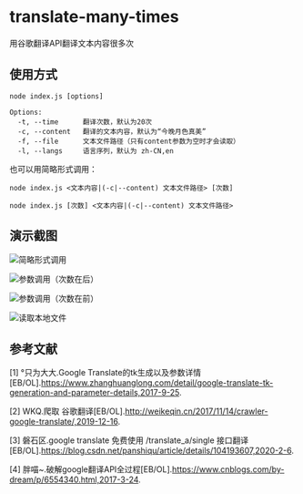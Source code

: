# translate-many-times
用谷歌翻译API翻译文本内容很多次

## 使用方式

```
node index.js [options]

Options:
  -t, --time      翻译次数，默认为20次
  -c, --content   翻译的文本内容，默认为“今晚月色真美”
  -f, --file      文本文件路径（只有content参数为空时才会读取）
  -l, --langs     语言序列，默认为 zh-CN,en
```

也可以用简略形式调用：

```
node index.js <文本内容|(-c|--content) 文本文件路径> [次数]
```

```
node index.js [次数] <文本内容|(-c|--content) 文本文件路径>
```

## 演示截图

![简略形式调用](https://github.com/frederick-wang/translate-many-times/blob/master/screenshot/1.gif?raw=true)

![参数调用（次数在后）](https://github.com/frederick-wang/translate-many-times/blob/master/screenshot/2.gif?raw=true)

![参数调用（次数在前）](https://github.com/frederick-wang/translate-many-times/blob/master/screenshot/3.gif?raw=true)

![读取本地文件](https://github.com/frederick-wang/translate-many-times/blob/master/screenshot/4.gif?raw=true)

## 参考文献

[1] °只为大大.Google Translate的tk生成以及参数详情[EB/OL].https://www.zhanghuanglong.com/detail/google-translate-tk-generation-and-parameter-details,2017-9-25.

[2] WKQ.爬取 谷歌翻译[EB/OL].http://weikeqin.cn/2017/11/14/crawler-google-translate/,2019-12-16.

[3] 磐石区.google translate 免费使用 /translate_a/single 接口翻译[EB/OL].https://blog.csdn.net/panshiqu/article/details/104193607,2020-2-6.

[4] 胖喵~.破解google翻译API全过程[EB/OL].https://www.cnblogs.com/by-dream/p/6554340.html,2017-3-24.
